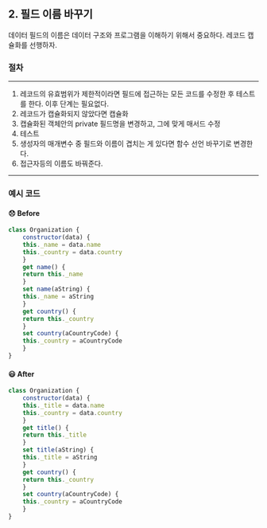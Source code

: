## 2. 필드 이름 바꾸기

데이터 필드의 이름은 데이터 구조와 프로그램을 이해하기 위해서 중요하다.
레코드 캡슐화를 선행하자.

### 절차
----

1. 레코드의 유효범위가 제한적이라면 필드에 접근하는 모든 코드를 수정한 후 테스트를 한다. 이후 단계는 필요없다.
2. 레코드가 캡슐화되지 않았다면 캡슐화
3. 캡슐화된 객체안의 private 필드명을 변경하고, 그에 맞게 매서드 수정
4. 테스트
5. 생성자의 매개변수 중 필드와 이름이 겹치는 게 있다면 함수 선언 바꾸기로 변경한다.
6. 접근자등의 이름도 바꿔준다.

----

### 예시 코드

#### 😞 Before
```javascript
class Organization {
    constructor(data) {
    this._name = data.name
    this._country = data.country
    }
    get name() {
    return this._name
    }
    set name(aString) {
    this._name = aString
    }
    get country() {
    return this._country
    }
    set country(aCountryCode) {
    this._country = aCountryCode
    }
}
```

#### 😃 After
```javascript
class Organization {
    constructor(data) {
    this._title = data.name
    this._country = data.country
    }
    get title() {
    return this._title
    }
    set title(aString) {
    this._title = aString
    }
    get country() {
    return this._country
    }
    set country(aCountryCode) {
    this._country = aCountryCode
    }
}
```